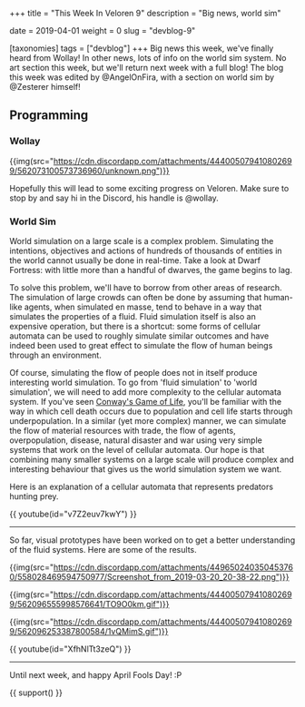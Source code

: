 +++
title = "This Week In Veloren 9"
description = "Big news, world sim"

date = 2019-04-01
weight = 0
slug = "devblog-9"

[taxonomies]
tags = ["devblog"]
+++
Big news this week, we've finally heard from Wollay! In other news, lots of info on the world sim system. No art section this week, but we'll return next week with a full blog! The blog this week was edited by @AngelOnFira, with a section on world sim by @Zesterer himself!

## Programming

### Wollay

{{img(src="https://cdn.discordapp.com/attachments/444005079410802699/562073100573736960/unknown.png")}}

Hopefully this will lead to some exciting progress on Veloren. Make sure to stop by and say hi in the Discord, his handle is @wollay.

### World Sim

World simulation on a large scale is a complex problem. Simulating the intentions, objectives and actions of hundreds of thousands of entities in the world cannot usually be done in real-time. Take a look at Dwarf Fortress: with little more than a handful of dwarves, the game begins to lag.

To solve this problem, we'll have to borrow from other areas of research. The simulation of large crowds can often be done by assuming that human-like agents, when simulated en masse, tend to behave in a way that simulates the properties of a fluid. Fluid simulation itself is also an expensive operation, but there is a shortcut: some forms of cellular automata can be used to roughly simulate similar outcomes and have indeed been used to great effect to simulate the flow of human beings through an environment.

Of course, simulating the flow of people does not in itself produce interesting world simulation. To go from 'fluid simulation' to 'world simulation', we will need to add more complexity to the cellular automata system. If you've seen [Conway's Game of Life](https://bitstorm.org/gameoflife/), you'll be familiar with the way in which cell death occurs due to population and cell life starts through underpopulation. In a similar (yet more complex) manner, we can simulate the flow of material resources with trade, the flow of agents, overpopulation, disease, natural disaster and war using very simple systems that work on the level of cellular automata. Our hope is that combining many smaller systems on a large scale will produce complex and interesting behaviour that gives us the world simulation system we want.

Here is an explanation of a cellular automata that represents predators hunting prey.

{{ youtube(id="v7Z2euv7kwY") }}

<hr>

So far, visual prototypes have been worked on to get a better understanding of the fluid systems. Here are some of the results.

{{img(src="https://cdn.discordapp.com/attachments/449650240350453760/558028469594750977/Screenshot_from_2019-03-20_20-38-22.png")}}

{{img(src="https://cdn.discordapp.com/attachments/444005079410802699/562096555998576641/TO9O0km.gif")}}

{{img(src="https://cdn.discordapp.com/attachments/444005079410802699/562096253387800584/1vQMimS.gif")}}

{{ youtube(id="XfhNlTt3zeQ") }}

<hr>

Until next week, and happy April Fools Day! :P

{{ support() }}
